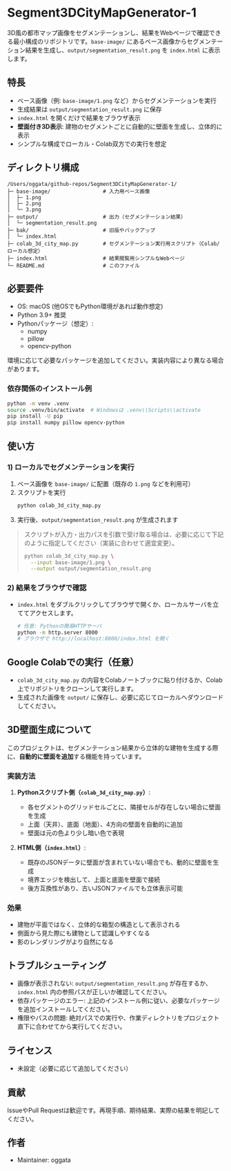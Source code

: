 # Segment3DCityMapGenerator-1

3D風の都市マップ画像をセグメンテーションし、結果をWebページで確認できる最小構成のリポジトリです。`base-image/` にあるベース画像からセグメンテーション結果を生成し、`output/segmentation_result.png` を `index.html` に表示します。

## 特長
- ベース画像（例: `base-image/1.png` など）からセグメンテーションを実行
- 生成結果は `output/segmentation_result.png` に保存
- `index.html` を開くだけで結果をブラウザ表示
- **壁面付き3D表示**: 建物のセグメントごとに自動的に壁面を生成し、立体的に表示
- シンプルな構成でローカル・Colab双方での実行を想定

## ディレクトリ構成
```
/Users/oggata/github-repos/Segment3DCityMapGenerator-1/
├─ base-image/                 # 入力用ベース画像
│  ├─ 1.png
│  ├─ 2.png
│  └─ 3.png
├─ output/                     # 出力（セグメンテーション結果）
│  └─ segmentation_result.png
├─ bak/                        # 旧版やバックアップ
│  └─ index.html
├─ colab_3d_city_map.py        # セグメンテーション実行用スクリプト（Colab/ローカル想定）
├─ index.html                  # 結果閲覧用シンプルなWebページ
└─ README.md                   # このファイル
```

## 必要要件
- OS: macOS (他OSでもPython環境があれば動作想定)
- Python 3.9+ 推奨
- Pythonパッケージ（想定）:
  - numpy
  - pillow
  - opencv-python
  
環境に応じて必要なパッケージを追加してください。実装内容により異なる場合があります。

### 依存関係のインストール例
```bash
python -m venv .venv
source .venv/bin/activate  # Windowsは .venv\\Scripts\\activate
pip install -U pip
pip install numpy pillow opencv-python
```

## 使い方

### 1) ローカルでセグメンテーションを実行
1. ベース画像を `base-image/` に配置（既存の `1.png` などを利用可）
2. スクリプトを実行
   ```bash
   python colab_3d_city_map.py
   ```
3. 実行後、`output/segmentation_result.png` が生成されます

> スクリプトが入力・出力パスを引数で受け取る場合は、必要に応じて下記のように指定してください（実装に合わせて適宜変更）。
> ```bash
> python colab_3d_city_map.py \
>   --input base-image/1.png \
>   --output output/segmentation_result.png
> ```

### 2) 結果をブラウザで確認
- `index.html` をダブルクリックしてブラウザで開くか、ローカルサーバを立ててアクセスします。
  ```bash
  # 任意: Pythonの簡易HTTPサーバ
  python -m http.server 8000
  # ブラウザで http://localhost:8000/index.html を開く
  ```

## Google Colabでの実行（任意）
- `colab_3d_city_map.py` の内容をColabノートブックに貼り付けるか、Colab上でリポジトリをクローンして実行します。
- 生成された画像を `output/` に保存し、必要に応じてローカルへダウンロードしてください。

## 3D壁面生成について
このプロジェクトは、セグメンテーション結果から立体的な建物を生成する際に、**自動的に壁面を追加**する機能を持っています。

### 実装方法
1. **Pythonスクリプト側（`colab_3d_city_map.py`）**:
   - 各セグメントのグリッドセルごとに、隣接セルが存在しない場合に壁面を生成
   - 上面（天井）、底面（地面）、4方向の壁面を自動的に追加
   - 壁面は元の色より少し暗い色で表現

2. **HTML側（`index.html`）**:
   - 既存のJSONデータに壁面が含まれていない場合でも、動的に壁面を生成
   - 境界エッジを検出して、上面と底面を壁面で接続
   - 後方互換性があり、古いJSONファイルでも立体表示可能

### 効果
- 建物が平面ではなく、立体的な箱型の構造として表示される
- 側面から見た際にも建物として認識しやすくなる
- 影のレンダリングがより自然になる

## トラブルシューティング
- 画像が表示されない: `output/segmentation_result.png` が存在するか、`index.html` 内の参照パスが正しいか確認してください。
- 依存パッケージのエラー: 上記のインストール例に従い、必要なパッケージを追加インストールしてください。
- 権限やパスの問題: 絶対パスでの実行や、作業ディレクトリをプロジェクト直下に合わせてから実行してください。

## ライセンス
- 未設定（必要に応じて追加してください）

## 貢献
IssueやPull Requestは歓迎です。再現手順、期待結果、実際の結果を明記してください。

## 作者
- Maintainer: oggata
